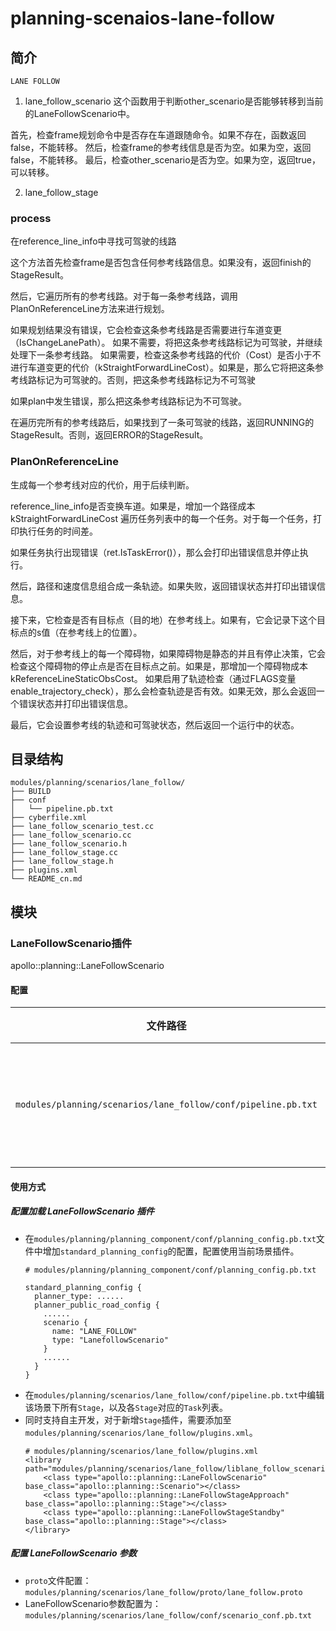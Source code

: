 planning-scenaios-lane-follow
==============

## 简介
`LANE FOLLOW`

1) lane_follow_scenario
这个函数用于判断other_scenario是否能够转移到当前的LaneFollowScenario中。

首先，检查frame规划命令中是否存在车道跟随命令。如果不存在，函数返回false，不能转移。
然后，检查frame的参考线信息是否为空。如果为空，返回false，不能转移。
最后，检查other_scenario是否为空。如果为空，返回true，可以转移。

2) lane_follow_stage

### process
在reference_line_info中寻找可驾驶的线路

这个方法首先检查frame是否包含任何参考线路信息。如果没有，返回finish的StageResult。

然后，它遍历所有的参考线路。对于每一条参考线路，调用PlanOnReferenceLine方法来进行规划。

如果规划结果没有错误，它会检查这条参考线路是否需要进行车道变更（IsChangeLanePath）。
如果不需要，将把这条参考线路标记为可驾驶，并继续处理下一条参考线路。
如果需要，检查这条参考线路的代价（Cost）是否小于不进行车道变更的代价（kStraightForwardLineCost）。如果是，那么它将把这条参考线路标记为可驾驶的。否则，把这条参考线路标记为不可驾驶

如果plan中发生错误，那么把这条参考线路标记为不可驾驶。

在遍历完所有的参考线路后，如果找到了一条可驾驶的线路，返回RUNNING的StageResult。否则，返回ERROR的StageResult。

### PlanOnReferenceLine
生成每一个参考线对应的代价，用于后续判断。

reference_line_info是否变换车道。如果是，增加一个路径成本kStraightForwardLineCost
遍历任务列表中的每一个任务。对于每一个任务，打印执行任务的时间差。

如果任务执行出现错误（ret.IsTaskError()），那么会打印出错误信息并停止执行。

然后，路径和速度信息组合成一条轨迹。如果失败，返回错误状态并打印出错误信息。

接下来，它检查是否有目标点（目的地）在参考线上。如果有，它会记录下这个目标点的s值（在参考线上的位置）。

然后，对于参考线上的每一个障碍物，如果障碍物是静态的并且有停止决策，它会检查这个障碍物的停止点是否在目标点之前。如果是，那增加一个障碍物成本kReferenceLineStaticObsCost。
如果启用了轨迹检查（通过FLAGS变量enable_trajectory_check），那么会检查轨迹是否有效。如果无效，那么会返回一个错误状态并打印出错误信息。

最后，它会设置参考线的轨迹和可驾驶状态，然后返回一个运行中的状态。


## 目录结构 
```shell
modules/planning/scenarios/lane_follow/
├── BUILD
├── conf
│   └── pipeline.pb.txt
├── cyberfile.xml
├── lane_follow_scenario_test.cc
├── lane_follow_scenario.cc
├── lane_follow_scenario.h
├── lane_follow_stage.cc
├── lane_follow_stage.h
├── plugins.xml
└── README_cn.md

```

## 模块

### LaneFollowScenario插件

apollo::planning::LaneFollowScenario

#### 配置

| 文件路径                                                          |类型/结构                            | 说明          |
| --------------------------------------------------------------- |----------------------------------- |---------------|
| `modules/planning/scenarios/lane_follow/conf/pipeline.pb.txt`   | apollo::planning::ScenarioPipeline |场景的流水线文件 |

#### 使用方式
##### 配置加载 LaneFollowScenario 插件
- 在`modules/planning/planning_component/conf/planning_config.pb.txt`文件中增加`standard_planning_config`的配置，配置使用当前场景插件。
  ``` shell
  # modules/planning/planning_component/conf/planning_config.pb.txt

  standard_planning_config {
    planner_type: ......
    planner_public_road_config {
      ......
      scenario {
        name: "LANE_FOLLOW"
        type: "LanefollowScenario"
      }
      ......
    }
  }
  ```
- 在`modules/planning/scenarios/lane_follow/conf/pipeline.pb.txt`中编辑该场景下所有`Stage`，以及各`Stage`对应的`Task`列表。
- 同时支持自主开发，对于新增`Stage`插件，需要添加至`modules/planning/scenarios/lane_follow/plugins.xml`。
    ```shell
    # modules/planning/scenarios/lane_follow/plugins.xml
    <library path="modules/planning/scenarios/lane_follow/liblane_follow_scenario.so">
        <class type="apollo::planning::LaneFollowScenario" base_class="apollo::planning::Scenario"></class>
        <class type="apollo::planning::LaneFollowStageApproach" base_class="apollo::planning::Stage"></class>
        <class type="apollo::planning::LaneFollowStageStandby" base_class="apollo::planning::Stage"></class>
    </library>
    ```

##### 配置 LaneFollowScenario 参数
- `proto`文件配置：`modules/planning/scenarios/lane_follow/proto/lane_follow.proto`
- LaneFollowScenario参数配置为：`modules/planning/scenarios/lane_follow/conf/scenario_conf.pb.txt`